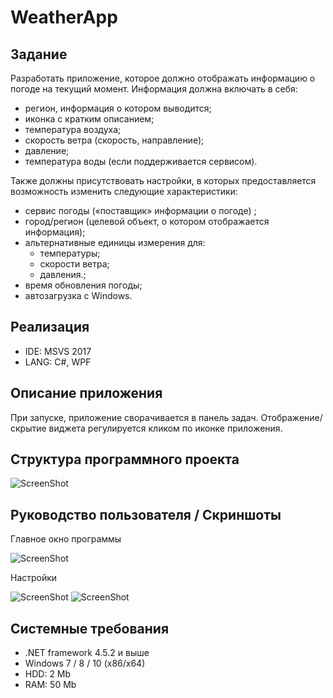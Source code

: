 # WeatherApp

## Задание
Разработать приложение, которое должно отображать информацию о погоде на текущий момент. Информация должна включать в себя:
*	регион, информация о котором выводится;
*	иконка с кратким описанием;
*	температура воздуха;
*	скорость ветра (скорость, направление);
*	давление;
*	температура воды (если поддерживается сервисом).

Также должны присутствовать настройки, в которых предоставляется возможность  изменить следующие характеристики:
-	сервис погоды («поставщик» информации о погоде) ;
-	город/регион (целевой объект, о котором отображается информация);
- альтернативные единицы измерения для:
  - температуры;
  - скорости ветра;
  - давления.;
-	время обновления погоды;
-	автозагрузка с Windows.

## Реализация
* IDE: MSVS 2017
* LANG: C#, WPF

## Описание приложения
При запуске, приложение сворачивается в панель задач. Отображение/скрытие виджета регулируется кликом по иконке приложения. 

## Структура программного проекта
![ScreenShot](https://raw.github.com/insendend/WeatherApp/master/WeatherApp/Screenshots/scrn1.jpg)

## Руководство пользователя / Скриншоты

Главное окно программы

![ScreenShot](https://raw.github.com/insendend/WeatherApp/master/WeatherApp/Screenshots/scrn2.jpg)

Настройки

![ScreenShot](https://raw.github.com/insendend/WeatherApp/master/WeatherApp/Screenshots/scrn3.jpg)
![ScreenShot](https://raw.github.com/insendend/WeatherApp/master/WeatherApp/Screenshots/scrn4.jpg)



## Системные требования
- .NET framework 4.5.2 и выше
- Windows 7 / 8 / 10 (x86/x64)
- HDD: 2 Mb
- RAM: 50 Mb

